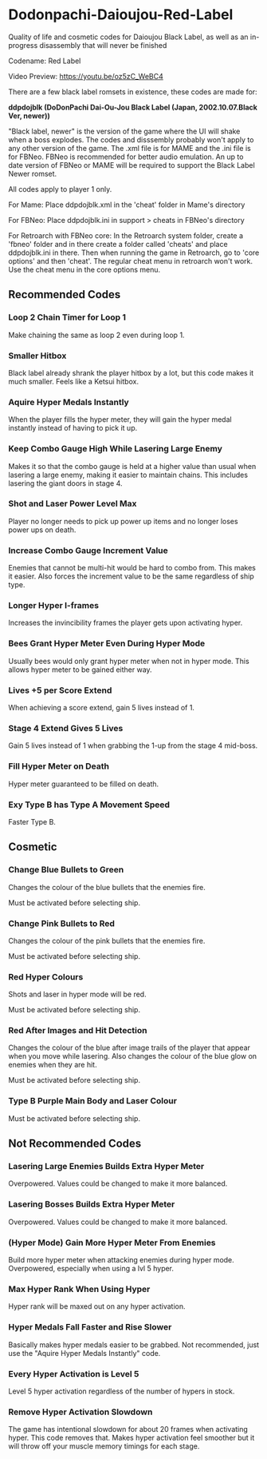 # Dodonpachi-Daioujou-Red-Label
Quality of life and cosmetic codes for Daioujou Black Label, as well as an in-progress disassembly that will never be finished

Codename: Red Label

Video Preview:
https://youtu.be/oz5zC_WeBC4

There are a few black label romsets in existence, these codes are made for:

**ddpdojblk (DoDonPachi Dai-Ou-Jou Black Label (Japan, 2002.10.07.Black Ver, newer))**

"Black label, newer" is the version of the game where the UI will shake when a boss explodes. The codes and disssembly probably won't apply to any other version of the game. The .xml file is for MAME and the .ini file is for FBNeo. FBNeo is recommended for better audio emulation. An up to date version of FBNeo or MAME will be required to support the Black Label Newer romset.

All codes apply to player 1 only.

For Mame: Place ddpdojblk.xml in the 'cheat' folder in Mame's directory

For FBNeo: Place ddpdojblk.ini in support > cheats in FBNeo's directory

For Retroarch with FBNeo core: In the Retroarch system folder, create a 'fbneo' folder and in there create a folder called 'cheats' and place ddpdojblk.ini in there. Then when running the game in Retroarch, go to 'core options' and then 'cheat'. The regular cheat menu in retroarch won't work. Use the cheat menu in the core options menu.

## Recommended Codes
### Loop 2 Chain Timer for Loop 1
Make chaining the same as loop 2 even during loop 1.

### Smaller Hitbox
Black label already shrank the player hitbox by a lot, but this code makes it much smaller. Feels like a Ketsui hitbox.

### Aquire Hyper Medals Instantly
When the player fills the hyper meter, they will gain the hyper medal instantly instead of having to pick it up.

### Keep Combo Gauge High While Lasering Large Enemy
Makes it so that the combo gauge is held at a higher value than usual when lasering a large enemy, making it easier to maintain chains. This includes lasering the giant doors in stage 4.

### Shot and Laser Power Level Max
Player no longer needs to pick up power up items and no longer loses power ups on death.

### Increase Combo Gauge Increment Value
Enemies that cannot be multi-hit would be hard to combo from. This makes it easier.
Also forces the increment value to be the same regardless of ship type.

### Longer Hyper I-frames
Increases the invincibility frames the player gets upon activating hyper. 

### Bees Grant Hyper Meter Even During Hyper Mode
Usually bees would only grant hyper meter when not in hyper mode. This allows hyper meter to be gained either way.

### Lives +5 per Score Extend
When achieving a score extend, gain 5 lives instead of 1.

### Stage 4 Extend Gives 5 Lives
Gain 5 lives instead of 1 when grabbing the 1-up from the stage 4 mid-boss.

### Fill Hyper Meter on Death
Hyper meter guaranteed to be filled on death.

### Exy Type B has Type A Movement Speed
Faster Type B.

## Cosmetic

### Change Blue Bullets to Green
Changes the colour of the blue bullets that the enemies fire.

Must be activated before selecting ship.

### Change Pink Bullets to Red
Changes the colour of the pink bullets that the enemies fire.

Must be activated before selecting ship.

### Red Hyper Colours
Shots and laser in hyper mode will be red.

Must be activated before selecting ship.

### Red After Images and Hit Detection
Changes the colour of the blue after image trails of the player that appear when you move while lasering. Also changes the colour of the blue glow on enemies when they are hit.

Must be activated before selecting ship.

### Type B Purple Main Body and Laser Colour
Must be activated before selecting ship.

## Not Recommended Codes
### Lasering Large Enemies Builds Extra Hyper Meter
Overpowered. Values could be changed to make it more balanced.

### Lasering Bosses Builds Extra Hyper Meter
Overpowered. Values could be changed to make it more balanced.

### (Hyper Mode) Gain More Hyper Meter From Enemies
Build more hyper meter when attacking enemies during hyper mode.
Overpowered, especially when using a lvl 5 hyper.

### Max Hyper Rank When Using Hyper
Hyper rank will be maxed out on any hyper activation.

### Hyper Medals Fall Faster and Rise Slower
Basically makes hyper medals easier to be grabbed.
Not recommended, just use the "Aquire Hyper Medals Instantly" code.

### Every Hyper Activation is Level 5
Level 5 hyper activation regardless of the number of hypers in stock.

### Remove Hyper Activation Slowdown
The game has intentional slowdown for about 20 frames when activating hyper. This code removes that. Makes hyper activation feel smoother but it will throw off your muscle memory timings for each stage.
